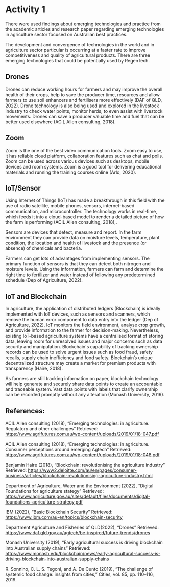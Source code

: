 # Activity 1

There were used findings about emerging technologies and practice from the academic articles and research paper regarding emerging technologies in agriculture sector focused on Australian best practices.

The development and convergence of technologies in the world and in agriculture sector particular is occurring at a faster rate to improve competitiveness and quality of agricultural products. There are three emerging technologies that could be potentially used by RegenTech.

## Drones
Drones can reduce working hours for farmers and may improve the overall health of their crops, help to save the producer time, resources and allow farmers to use soil enhancers and fertilisers more effectively (DAF of QLD, 2022).
Drone technology is also being used and explored in the livestock industry to check water points, monitor herds, to even assist with livestock movements. Drones can save a producer valuable time and fuel that can be better used elsewhere (ACIL Allen consulting, 2018).
## Zoom
Zoom is the one of the best video communication tools. Zoom easy to use, it has reliable cloud platform, collaboration features such as chat and polls. Zoom can be used across various devices such as desktops, mobile devices and room systems. Zoom is a good tool for delivering educational materials and running the training courses online (Arlo, 2020).
## IoT/Sensor
Using Internet of Things (IoT)   has made a breakthrough in this field with the use of  radio satellite, mobile phones, sensors, internet-based communication, and microcontroller. The technology works in real-time, which feeds it into a cloud-based model to render a detailed picture of how the farm is performing (ACIL Allen consulting, 2018),.

Sensors are devices that detect, measure and report. In the farm environment they can provide data on moisture levels, temperature, plant condition, the location and health of livestock and the presence (or absence) of chemicals and bacteria.

Farmers can get lots of advantages from implementing sensors. The primary function of sensors is that they can detect both nitrogen and moisture levels. Using the information, farmers can farm and determine the right time to fertilizer and water instead of following any predetermined schedule (Dep of Agriculture, 2022).
## IoT and Blockchain
In agriculture, the application of distributed ledgers (Blockchain) is ideally implemented with IoT devices, such as sensors and scanners, which remove the human error component to data entry into the ledger (Dep of Agriculture, 2022). 
IoT monitors the field environment, analyse crop growth, and provide information to the farmer for decision-making. Nevertheless, existing IoT-based agriculture systems have a centralised format of storing data, leaving room for unresolved issues and major concerns such as data security and manipulation. Blockchain's capability of tracking ownership records can be used to solve urgent issues such as food fraud, safety recalls, supply chain inefficiency and food safety. Blockchain’s unique decentralized structure may create a market for premium products with transparency (Haire, 2018).

As farmers are still tracking information on paper, blockchain technology will help generate and securely share data points to create an accountable and traceable system. Vast data points with labels that clarify ownership can be recorded promptly without any alteration (Monash University, 2019). 

## References:
ACIL Allen consulting (2018), “Emerging technologies: in agriculture. Regulatory and other challenges” Retrieved:  https://www.agrifutures.com.au/wp-content/uploads/2019/01/18-047.pdf

ACIL Allen consulting (2018), “Emerging technologies: in agriculture. Consumer perceptions around emerging Agtech” Retrieved:  https://www.agrifutures.com.au/wp-content/uploads/2019/01/18-048.pdf

Benjamin Haire (2018), “Blockchain: revolutionising the agriculture industry” 
Retrieved: https://www2.deloitte.com/au/en/pages/consumer-business/articles/blockchain-revolutionising-agriculture-industry.html

Department of Agriculture, Water and the Environment (2022),
 “Digital Foundations for agriculture stategy”  Retrieved: https://www.agriculture.gov.au/sites/default/files/documents/digital-foundations-agriculture-strategy.pdf

IBM (2022), “Basic Blockchain Security” Retrieved: https://www.ibm.com/au-en/topics/blockchain-security

Department Agriculture and Fisheries of QLD(2022), “Drones” Retrieved: https://www.daf.qld.gov.au/agtech/be-inspired/future-trends/drones

Monash University (2019), “Early agricultural success is driving blockchain into Australian supply chains” Retrieved:
https://www.monash.edu/blockchain/news/early-agricultural-success-is-driving-blockchain-into-australian-supply-chains


R. Sonnino, C. L. S. Tegoni, and A. De Cunto (2019), “The challenge of systemic food change: insights from cities,” Cities, vol. 85, pp. 110–116, 2019.

